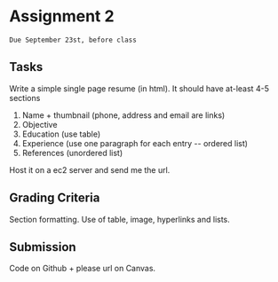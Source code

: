 # Assignment 2
`Due September 23st, before class`


## Tasks

Write a simple single page resume (in html). It should have at-least 4-5 sections

1. Name + thumbnail (phone, address and email are links) 
2. Objective 
3. Education (use table) 
4. Experience (use one paragraph for each entry -- ordered list) 
5. References (unordered list)

Host it on a ec2 server and send me the url.

## Grading Criteria

Section formatting. Use of table, image, hyperlinks and lists.


## Submission
Code on Github + please url on Canvas.

